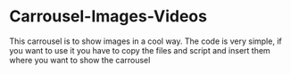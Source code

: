# Carrousel-Images-Videos

This carrousel is to show images in a cool way. The code is very simple, if you want to use it you have to copy the files and script and insert them where you want to show the carrousel
